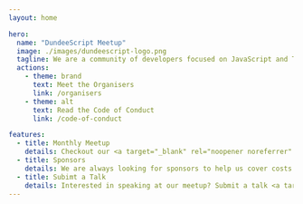 ```yaml
---
layout: home

hero:
  name: "DundeeScript Meetup"
  image: ./images/dundeescript-logo.png
  tagline: We are a community of developers focused on JavaScript and TypeScript in the Dundee area. We meet every month to talk about JS/TS best practices, features coming to ECMAScript, application development, what's going on in the JS community, and more.
  actions:
    - theme: brand
      text: Meet the Organisers
      link: /organisers
    - theme: alt
      text: Read the Code of Conduct
      link: /code-of-conduct

features:
  - title: Monthly Meetup
    details: Checkout our <a target="_blank" rel="noopener noreferrer" href="https://www.eventbrite.co.uk/e/dundeescript-meetup-tickets-1038765113417">Eventbrite</a> page to RSVP for the next meetup.
  - title: Sponsors
    details: We are always looking for sponsors to help us cover costs. If you are interested in sponsoring, please contact us. We are grateful to all our <a target="_blank" rel="noopener noreferrer" href="/sponsors">Sponsors</a>.
  - title: Subimt a Talk
    details: Interested in speaking at our meetup? Submit a talk <a target="_blank" rel="noopener noreferrer" href="https://forms.gle/vTYNzgCEXggSroNz9">here</a>! Talks of all types and skill levels are welcome.
---
```

